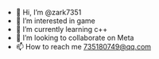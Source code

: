 - 👋 Hi, I’m @zark7351
- 👀 I’m interested in game
- 🌱 I’m currently learning c++
- 💞️ I’m looking to collaborate on Meta
- 📫 How to reach me 735180749@qq.com

<!---
zark7351/zark7351 is a ✨ special ✨ repository because its `README.md` (this file) appears on your GitHub profile.
You can click the Preview link to take a look at your changes.
--->
